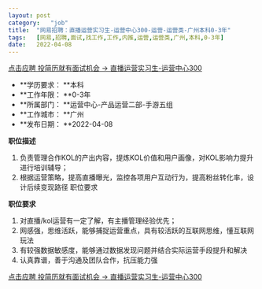 ```yaml
---
layout:	post
category:	"job"
title:	"网易招聘：直播运营实习生-运营中心300-运营-运营类-广州本科0-3年"
tags:	[网易,招聘,面试,找工作,工作,内推,运营,运营类,广州,本科,0-3年]
date:	2022-04-08
---
```


[点击应聘 投简历就有面试机会 -> 直播运营实习生-运营中心300](http://mobile.bole.netease.com/bole/boleDetail?id=29561&employeeId=346f03c3cda5f04c&key=all)



- **学历要求： **本科
- **工作年限： **0-3年
- **所属部门： **运营中心-产品运营二部-手游五组
- **工作城市： **广州
- **发布日期： **2022-04-08



**职位描述**
1. 负责管理合作KOL的产出内容，提炼KOL价值和用户画像，对KOL影响力提升进行培训辅导；
2. 根据运营策略，提高直播曝光，监控各项用户互动行为，提高粉丝转化率，设计后续变现路径
职位要求





**职位要求**
1. 对直播/kol运营有一定了解，有主播管理经验优先；
2. 网感强，思维活跃，能够捕捉运营重点，具有较活跃的互联网思维，懂互联网玩法
3. 有较强数据敏感度，能够通过数据发现问题并结合实际运营手段提升和解决
4. 认真靠谱，善于沟通及团队合作，抗压能力强



[点击应聘 投简历就有面试机会 -> 直播运营实习生-运营中心300](http://mobile.bole.netease.com/bole/boleDetail?id=29561&employeeId=346f03c3cda5f04c&key=all)